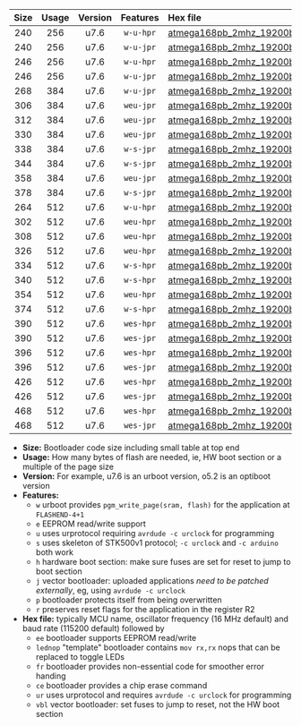 |Size|Usage|Version|Features|Hex file|
|:-:|:-:|:-:|:-:|:--|
|240|256|u7.6|`w-u-hpr`|[atmega168pb_2mhz_19200bps_ur.hex](https://raw.githubusercontent.com/stefanrueger/urboot/main/bootloaders/atmega168pb/fcpu_2mhz/19200_bps/atmega168pb_2mhz_19200bps_ur.hex)|
|240|256|u7.6|`w-u-jpr`|[atmega168pb_2mhz_19200bps_ur_vbl.hex](https://raw.githubusercontent.com/stefanrueger/urboot/main/bootloaders/atmega168pb/fcpu_2mhz/19200_bps/atmega168pb_2mhz_19200bps_ur_vbl.hex)|
|246|256|u7.6|`w-u-hpr`|[atmega168pb_2mhz_19200bps_lednop_ur.hex](https://raw.githubusercontent.com/stefanrueger/urboot/main/bootloaders/atmega168pb/fcpu_2mhz/19200_bps/atmega168pb_2mhz_19200bps_lednop_ur.hex)|
|246|256|u7.6|`w-u-jpr`|[atmega168pb_2mhz_19200bps_lednop_ur_vbl.hex](https://raw.githubusercontent.com/stefanrueger/urboot/main/bootloaders/atmega168pb/fcpu_2mhz/19200_bps/atmega168pb_2mhz_19200bps_lednop_ur_vbl.hex)|
|268|384|u7.6|`w-u-jpr`|[atmega168pb_2mhz_19200bps_lednop_fr_ur_vbl.hex](https://raw.githubusercontent.com/stefanrueger/urboot/main/bootloaders/atmega168pb/fcpu_2mhz/19200_bps/atmega168pb_2mhz_19200bps_lednop_fr_ur_vbl.hex)|
|306|384|u7.6|`weu-jpr`|[atmega168pb_2mhz_19200bps_ee_ur_vbl.hex](https://raw.githubusercontent.com/stefanrueger/urboot/main/bootloaders/atmega168pb/fcpu_2mhz/19200_bps/atmega168pb_2mhz_19200bps_ee_ur_vbl.hex)|
|312|384|u7.6|`weu-jpr`|[atmega168pb_2mhz_19200bps_ee_lednop_ur_vbl.hex](https://raw.githubusercontent.com/stefanrueger/urboot/main/bootloaders/atmega168pb/fcpu_2mhz/19200_bps/atmega168pb_2mhz_19200bps_ee_lednop_ur_vbl.hex)|
|330|384|u7.6|`weu-jpr`|[atmega168pb_2mhz_19200bps_ee_lednop_fr_ur_vbl.hex](https://raw.githubusercontent.com/stefanrueger/urboot/main/bootloaders/atmega168pb/fcpu_2mhz/19200_bps/atmega168pb_2mhz_19200bps_ee_lednop_fr_ur_vbl.hex)|
|338|384|u7.6|`w-s-jpr`|[atmega168pb_2mhz_19200bps_vbl.hex](https://raw.githubusercontent.com/stefanrueger/urboot/main/bootloaders/atmega168pb/fcpu_2mhz/19200_bps/atmega168pb_2mhz_19200bps_vbl.hex)|
|344|384|u7.6|`w-s-jpr`|[atmega168pb_2mhz_19200bps_lednop_vbl.hex](https://raw.githubusercontent.com/stefanrueger/urboot/main/bootloaders/atmega168pb/fcpu_2mhz/19200_bps/atmega168pb_2mhz_19200bps_lednop_vbl.hex)|
|358|384|u7.6|`weu-jpr`|[atmega168pb_2mhz_19200bps_ee_lednop_fr_ce_ur_vbl.hex](https://raw.githubusercontent.com/stefanrueger/urboot/main/bootloaders/atmega168pb/fcpu_2mhz/19200_bps/atmega168pb_2mhz_19200bps_ee_lednop_fr_ce_ur_vbl.hex)|
|378|384|u7.6|`w-s-jpr`|[atmega168pb_2mhz_19200bps_lednop_fr_vbl.hex](https://raw.githubusercontent.com/stefanrueger/urboot/main/bootloaders/atmega168pb/fcpu_2mhz/19200_bps/atmega168pb_2mhz_19200bps_lednop_fr_vbl.hex)|
|264|512|u7.6|`w-u-hpr`|[atmega168pb_2mhz_19200bps_lednop_fr_ur.hex](https://raw.githubusercontent.com/stefanrueger/urboot/main/bootloaders/atmega168pb/fcpu_2mhz/19200_bps/atmega168pb_2mhz_19200bps_lednop_fr_ur.hex)|
|302|512|u7.6|`weu-hpr`|[atmega168pb_2mhz_19200bps_ee_ur.hex](https://raw.githubusercontent.com/stefanrueger/urboot/main/bootloaders/atmega168pb/fcpu_2mhz/19200_bps/atmega168pb_2mhz_19200bps_ee_ur.hex)|
|308|512|u7.6|`weu-hpr`|[atmega168pb_2mhz_19200bps_ee_lednop_ur.hex](https://raw.githubusercontent.com/stefanrueger/urboot/main/bootloaders/atmega168pb/fcpu_2mhz/19200_bps/atmega168pb_2mhz_19200bps_ee_lednop_ur.hex)|
|326|512|u7.6|`weu-hpr`|[atmega168pb_2mhz_19200bps_ee_lednop_fr_ur.hex](https://raw.githubusercontent.com/stefanrueger/urboot/main/bootloaders/atmega168pb/fcpu_2mhz/19200_bps/atmega168pb_2mhz_19200bps_ee_lednop_fr_ur.hex)|
|334|512|u7.6|`w-s-hpr`|[atmega168pb_2mhz_19200bps.hex](https://raw.githubusercontent.com/stefanrueger/urboot/main/bootloaders/atmega168pb/fcpu_2mhz/19200_bps/atmega168pb_2mhz_19200bps.hex)|
|340|512|u7.6|`w-s-hpr`|[atmega168pb_2mhz_19200bps_lednop.hex](https://raw.githubusercontent.com/stefanrueger/urboot/main/bootloaders/atmega168pb/fcpu_2mhz/19200_bps/atmega168pb_2mhz_19200bps_lednop.hex)|
|354|512|u7.6|`weu-hpr`|[atmega168pb_2mhz_19200bps_ee_lednop_fr_ce_ur.hex](https://raw.githubusercontent.com/stefanrueger/urboot/main/bootloaders/atmega168pb/fcpu_2mhz/19200_bps/atmega168pb_2mhz_19200bps_ee_lednop_fr_ce_ur.hex)|
|374|512|u7.6|`w-s-hpr`|[atmega168pb_2mhz_19200bps_lednop_fr.hex](https://raw.githubusercontent.com/stefanrueger/urboot/main/bootloaders/atmega168pb/fcpu_2mhz/19200_bps/atmega168pb_2mhz_19200bps_lednop_fr.hex)|
|390|512|u7.6|`wes-hpr`|[atmega168pb_2mhz_19200bps_ee.hex](https://raw.githubusercontent.com/stefanrueger/urboot/main/bootloaders/atmega168pb/fcpu_2mhz/19200_bps/atmega168pb_2mhz_19200bps_ee.hex)|
|390|512|u7.6|`wes-jpr`|[atmega168pb_2mhz_19200bps_ee_vbl.hex](https://raw.githubusercontent.com/stefanrueger/urboot/main/bootloaders/atmega168pb/fcpu_2mhz/19200_bps/atmega168pb_2mhz_19200bps_ee_vbl.hex)|
|396|512|u7.6|`wes-hpr`|[atmega168pb_2mhz_19200bps_ee_lednop.hex](https://raw.githubusercontent.com/stefanrueger/urboot/main/bootloaders/atmega168pb/fcpu_2mhz/19200_bps/atmega168pb_2mhz_19200bps_ee_lednop.hex)|
|396|512|u7.6|`wes-jpr`|[atmega168pb_2mhz_19200bps_ee_lednop_vbl.hex](https://raw.githubusercontent.com/stefanrueger/urboot/main/bootloaders/atmega168pb/fcpu_2mhz/19200_bps/atmega168pb_2mhz_19200bps_ee_lednop_vbl.hex)|
|426|512|u7.6|`wes-hpr`|[atmega168pb_2mhz_19200bps_ee_lednop_fr.hex](https://raw.githubusercontent.com/stefanrueger/urboot/main/bootloaders/atmega168pb/fcpu_2mhz/19200_bps/atmega168pb_2mhz_19200bps_ee_lednop_fr.hex)|
|426|512|u7.6|`wes-jpr`|[atmega168pb_2mhz_19200bps_ee_lednop_fr_vbl.hex](https://raw.githubusercontent.com/stefanrueger/urboot/main/bootloaders/atmega168pb/fcpu_2mhz/19200_bps/atmega168pb_2mhz_19200bps_ee_lednop_fr_vbl.hex)|
|468|512|u7.6|`wes-hpr`|[atmega168pb_2mhz_19200bps_ee_lednop_fr_ce.hex](https://raw.githubusercontent.com/stefanrueger/urboot/main/bootloaders/atmega168pb/fcpu_2mhz/19200_bps/atmega168pb_2mhz_19200bps_ee_lednop_fr_ce.hex)|
|468|512|u7.6|`wes-jpr`|[atmega168pb_2mhz_19200bps_ee_lednop_fr_ce_vbl.hex](https://raw.githubusercontent.com/stefanrueger/urboot/main/bootloaders/atmega168pb/fcpu_2mhz/19200_bps/atmega168pb_2mhz_19200bps_ee_lednop_fr_ce_vbl.hex)|

- **Size:** Bootloader code size including small table at top end
- **Usage:** How many bytes of flash are needed, ie, HW boot section or a multiple of the page size
- **Version:** For example, u7.6 is an urboot version, o5.2 is an optiboot version
- **Features:**
  + `w` urboot provides `pgm_write_page(sram, flash)` for the application at `FLASHEND-4+1`
  + `e` EEPROM read/write support
  + `u` uses urprotocol requiring `avrdude -c urclock` for programming
  + `s` uses skeleton of STK500v1 protocol; `-c urclock` and `-c arduino` both work
  + `h` hardware boot section: make sure fuses are set for reset to jump to boot section
  + `j` vector bootloader: uploaded applications *need to be patched externally*, eg, using `avrdude -c urclock`
  + `p` bootloader protects itself from being overwritten
  + `r` preserves reset flags for the application in the register R2
- **Hex file:** typically MCU name, oscillator frequency (16 MHz default) and baud rate (115200 default) followed by
  + `ee` bootloader supports EEPROM read/write
  + `lednop` "template" bootloader contains `mov rx,rx` nops that can be replaced to toggle LEDs
  + `fr` bootloader provides non-essential code for smoother error handing
  + `ce` bootloader provides a chip erase command
  + `ur` uses urprotocol and requires `avrdude -c urclock` for programming
  + `vbl` vector bootloader: set fuses to jump to reset, not the HW boot section
